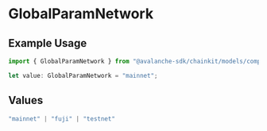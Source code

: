 # GlobalParamNetwork

## Example Usage

```typescript
import { GlobalParamNetwork } from "@avalanche-sdk/chainkit/models/components";

let value: GlobalParamNetwork = "mainnet";
```

## Values

```typescript
"mainnet" | "fuji" | "testnet"
```